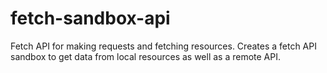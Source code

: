 # fetch-sandbox-api
Fetch API for making requests and fetching resources. Creates a fetch API sandbox to get data from local resources as well as a remote API.
